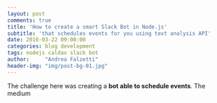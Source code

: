 ```yaml
---
layout: post
comments: true
title: 'How to create a smart Slack Bot in Node.js'
subtitle: 'that schedules events for you using text analysis API'
date: 2016-03-22 09:00:00
categories: blog development
tags: nodejs caldav slack bot
author:     "Andrea Falzetti"
header-img: "img/post-bg-01.jpg"
---
```


The challenge here was creating a **bot able to schedule events**. The medium 
